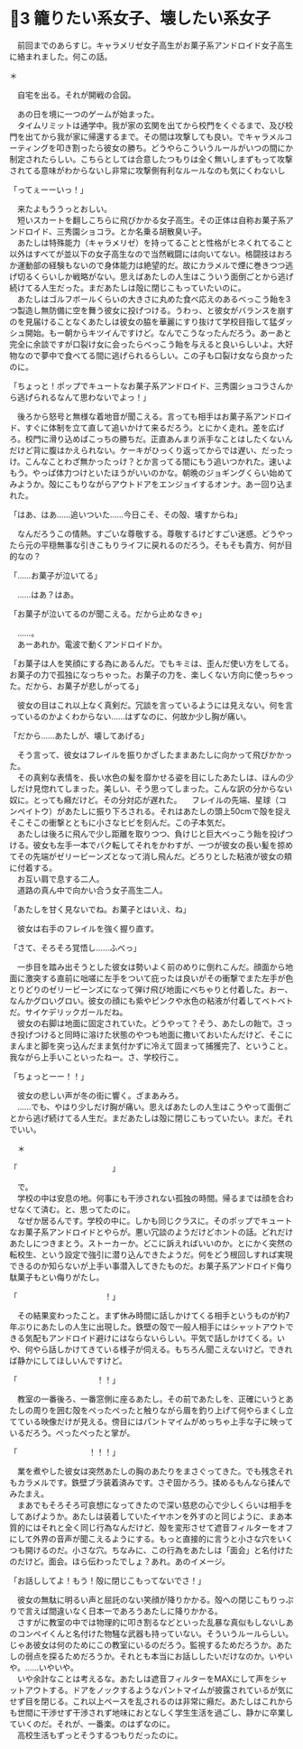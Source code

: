 # 🍬3 籠りたい系女子、壊したい系女子

　前回までのあらすじ。キャラメリゼ女子高生がお菓子系アンドロイド女子高生に絡まれました。何この話。

＊

　自宅を出る。それが開戦の合図。

　あの日を境に一つのゲームが始まった。  
　タイムリミットは通学中。我が家の玄関を出てから校門をくぐるまで、及び校門を出てから我が家に帰還するまで。その間は攻撃しても良い。でキャラメルコーティングを叩き割ったら彼女の勝ち。どうやらこういうルールがいつの間にか制定されたらしい。こちらとしては合意したつもりは全く無いしまずもって攻撃されてる意味がわからないし非常に攻撃側有利なルールなのも気にくわないし

「ってぇーーいっ！」

　来たよもううっとおしい。  
　短いスカートを翻しこちらに飛びかかる女子高生。その正体は自称お菓子系アンドロイド、三秀園ショコラ。とか名乗る胡散臭い子。  
　あたしは特殊能力（キャラメリゼ）を持ってることと性格がヒネくれてること以外はすべてが並以下の女子高生なので当然戦闘には向いてない。格闘技はおろか運動部の経験もないので身体能力は絶望的だ。故にカラメルで煙に巻きつつ逃げ切るくらいしか戦略がない。思えばあたしの人生はこういう面倒ごとから逃げ続けてる人生だった。まだあたしは殻に閉じこもっていたいのに。  
　あたしはゴルフボールくらいの大きさに丸めた食べ応えのあるべっこう飴を3つ製造し無防備に空を舞う彼女に投げつける。うわっ、と彼女がバランスを崩すのを見届けることなくあたしは彼女の脇を華麗にすり抜けて学校目指して猛ダッシュ開始。もー朝からキツイんですけど。なんでこうなったんだろう。あーあと完全に余談ですが口裂け女に会ったらべっこう飴を与えると良いらしいよ。大好物なので夢中で食べてる間に逃げられるらしい。この子も口裂け女なら良かったのに。

「ちょっと！ポップでキュートなお菓子系アンドロイド、三秀園ショコラさんから逃げられるなんて思わないでよっ！」

　後ろから怒号と無様な着地音が聞こえる。言っても相手はお菓子系アンドロイド、すぐに体制を立て直して追いかけて来るだろう。とにかく走れ。差を広げろ。校門に滑り込めばこっちの勝ちだ。正直あんまり派手なことはしたくないんだけど背に腹はかえられない。ケーキがひっくり返ってからでは遅い、だったっけ。こんなことわざ無かったっけ？とか言ってる間にもう追いつかれた。速いよもう。やっぱ体力つけといたほうがいいのかな。朝晩のジョギングくらい始めてみようか。殻にこもりながらアウトドアをエンジョイするオンナ。あー回り込まれた。

「はあ、はあ……追いついた……今日こそ、その殻、壊すからね」

　なんだろうこの情熱。すごいな尊敬する。尊敬するけどすごい迷惑。どうやったら元の平穏無事な引きこもりライフに戻れるのだろう。そもそも貴方、何が目的なの？

「……お菓子が泣いてる」

　……はあ？はあ。

「お菓子が泣いてるのが聞こえる。だから止めなきゃ」

　……。  
　あーあれか。電波で動くアンドロイドか。

「お菓子は人を笑顔にする為にあるんだ。でもキミは、歪んだ使い方をしてる。お菓子の力で孤独になっちゃった。お菓子の力を、楽しくない方向に使っちゃった。だから、お菓子が悲しがってる」

　彼女の目はこれ以上なく真剣だ。冗談を言っているようには見えない。何を言っているのかよくわからない……はずなのに、何故か少し胸が痛い。

「だから……あたしが、壊してあげる」

　そう言って、彼女はフレイルを振りかざしたままあたしに向かって飛びかかった。  
　その真剣な表情を、長い水色の髪を靡かせる姿を目にしたあたしは、ほんの少しだけ見惚れてしまった。美しい、そう思ってしまった。こんな訳の分からない奴に。とっても癪だけど。その分対応が遅れた。
　フレイルの先端、星球（コンペイトウ）があたしに振り下ろされる。それはあたしの頭上50cmで殻を捉えそこそこの衝撃とともに小さなヒビを刻んだ。この子本気だ。  
　あたしは後ろに飛んで少し距離を取りつつ、負けじと巨大べっこう飴を投げつける。彼女も左手一本でバク転してそれをかわすが、一つが彼女の長い髪を掠めてその先端がゼリービーンズとなって消し飛んだ。どろりとした粘液が彼女の頬に付着する。  
　お互い肩で息する二人。  
　道路の真ん中で向かい合う女子高生二人。

「あたしを甘く見ないでね。お菓子とはいえ、ね」

　彼女は右手のフレイルを強く握り直す。

「さて、そろそろ覚悟し……ふべっ」

　一歩目を踏み出そうとした彼女は勢いよく前のめりに倒れこんだ。顔面から地面に激突する直前に咄嗟に左手をついて庇ったは良いがその衝撃でまた左手が色とりどりのゼリービーンズになって弾け飛び地面にべちゃりと付着した。おー、なんかグロいグロい。彼女の顔にも紫やピンクや水色の粘液が付着してベトベトだ。サイケデリックガールだね。  
　彼女の右脚は地面に固定されていた。どうやって？そう、あたしの飴で。さっき投げつけると同時に溶けた状態のやつも地面に撒いておいたんだけど、そこにまんまと脚を突っ込んだまま気付かずに冷えて固まって捕獲完了、ということ。我ながら上手いこといったねー。さ、学校行こ。

「ちょっとーー！！」

　彼女の悲しい声が冬の街に響く。ざまあみろ。  
　……でも、やはり少しだけ胸が痛い。思えばあたしの人生はこうやって面倒ごとから逃げ続けてる人生だ。まだあたしは殻に閉じこもっていたい。まだ。それでいい。

　＊

「　　　　　　　　　　　　」

　で。  
　学校の中は安息の地。何事にも干渉されない孤独の時間。帰るまでは顔を合わせなくて済む。と、思ってたのに。  
　なぜか居るんです。学校の中に。しかも同じクラスに。そのポップでキュートなお菓子系アンドロイドとやらが。悪い冗談のようだけどホントの話。どれだけあたしにつきまとう。ストーカーか。どこに訴えればいいのか。とにかく突然の転校生、という設定で強引に潜り込んできたようだ。何をどう根回しすれば実現できるのか知らないが上手い事潜入してきたものだ。お菓子系アンドロイド侮り駄菓子もとい侮りがたし。

「　　　　　　　　　　　！」

　その結果変わったこと。まず休み時間に話しかけてくる相手というものが約7年ぶりにあたしの人生に出現した。鉄壁の殻で一般人相手にはシャットアウトできる気配もアンドロイド避けにはならないらしい。平気で話しかけてくる。いや、何やら話しかけてきている様子が伺える。もちろん聞こえないけど。できれば静かにしてほしいんですけど。

「　　　　　　　　　　！！」

　教室の一番後ろ、一番窓側に座るあたし。その前であたしを、正確にいうとあたしの周りを囲む殻をぺったぺったと触りながら眉を釣り上げて何やらまくし立てている映像だけが見える。傍目にはパントマイムがめっちゃ上手な子に映っているだろう。ぺったぺったと掌が。

「　　　　　　　　　！！！」

　業を煮やした彼女は突然あたしの胸のあたりをまさぐってきた。でも残念それもカラメルです。鉄壁ブラ装着済みです。さぞ固かろう。揉めるもんなら揉んでみたまえ。  
　まあでもそろそろ可哀想になってきたので深い慈悲の心で少しくらいは相手をしてあげようか。あたしは装着していたイヤホンを外すのと同じように、まあ本質的にはそれと全く同じ行為なんだけど、殻を変形させて遮音フィルターをオフにして外界の音声が聞こえるようにする。もっと直接的に言うと小さな穴をいくつも開けるのだ。小さな穴。ちなみに、この行為をあたしは「面会」と名付けたのだけど。面会。ほら伝わったでしょ？あれ。あのイメージ。

「お話ししてよ！もう！殻に閉じこもってないでさ！」

　彼女の無駄に明るい声と屈託のない笑顔が降りかかる。殻への閉じこもりっぷりで言えば間違いなく日本一であろうあたしに降りかかる。  
　さすがに教室の中では物理的に叩き割るなどといった乱暴な真似もしないしあのコンペイくんと名付けた物騒な武器も持っていない。そういうルールらしい。じゃあ彼女は何のためにこの教室にいるのだろう。監視するためだろうか。あたしの弱点を探るためだろうか。それとも本当にお話ししたいだけなのか。いやいや。……いやいや。  
　いや余計なことは考えるな。あたしは遮音フィルターをMAXにして声をシャットアウトする。ドアをノックするようなパントマイムが披露されているが気にせず目を閉じる。これ以上ペースを乱されるのは非常に癪だ。あたしはこれからも世間に干渉せず干渉されず地味におとなしく学生生活を過ごし、静かに卒業していくのだ。それが、一番楽。のはずなのに。  
　高校生活もずっとそうするつもりだったのに。